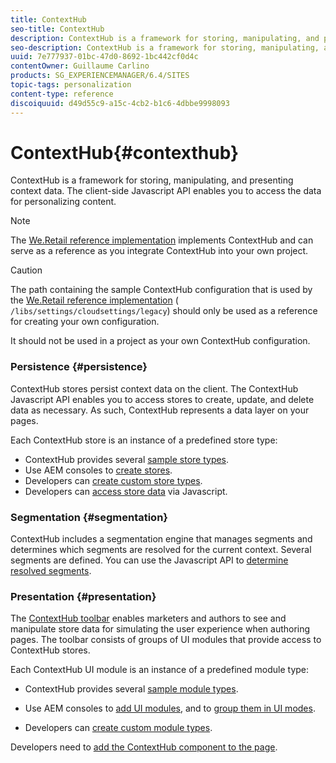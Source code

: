 ```yaml
---
title: ContextHub
seo-title: ContextHub
description: ContextHub is a framework for storing, manipulating, and presenting context data
seo-description: ContextHub is a framework for storing, manipulating, and presenting context data
uuid: 7e777937-01bc-47d0-8692-1bc442cf0d4c
contentOwner: Guillaume Carlino
products: SG_EXPERIENCEMANAGER/6.4/SITES
topic-tags: personalization
content-type: reference
discoiquuid: d49d55c9-a15c-4cb2-b1c6-4dbbe9998093
---
```


# ContextHub{#contexthub}

ContextHub is a framework for storing, manipulating, and presenting context data. The client-side Javascript API enables you to access the data for personalizing content.

>[!NOTE]
>
>The [We.Retail reference implementation](../../../sites/developing/using/we-retail.md) implements ContextHub and can serve as a reference as you integrate ContextHub into your own project.

>[!CAUTION]
>
>The path containing the sample ContextHub configuration that is used by the [We.Retail reference implementation](../../../sites/developing/using/we-retail.md) ( `/libs/settings/cloudsettings/legacy`) should only be used as a reference for creating your own configuration.
>
>It should not be used in a project as your own ContextHub configuration.

### Persistence {#persistence}

ContextHub stores persist context data on the client. The ContextHub Javascript API enables you to access stores to create, update, and delete data as necessary. As such, ContextHub represents a data layer on your pages.

Each ContextHub store is an instance of a predefined store type:

* ContextHub provides several [sample store types](../../../sites/developing/using/ch-samplestores.md).
* Use AEM consoles to [create stores](../../../sites/administering/using/contexthub-config.md#main-pars-title-1).
* Developers can [create custom store types](../../../sites/developing/using/ch-extend.md#main-pars-title). 
* Developers can [access store data](../../../sites/developing/using/ch-adding.md#main-pars-title-1408164230) via Javascript.

### Segmentation {#segmentation}

ContextHub includes a segmentation engine that manages segments and determines which segments are resolved for the current context. Several segments are defined. You can use the Javascript API to [determine resolved segments](../../../sites/developing/using/ch-adding.md#main-pars-title-949252178).

### Presentation {#presentation}

The [ContextHub toolbar](../../../sites/authoring/using/ch-previewing.md) enables marketers and authors to see and manipulate store data for simulating the user experience when authoring pages. The toolbar consists of groups of UI modules that provide access to ContextHub stores.

Each ContextHub UI module is an instance of a predefined module type:

* ContextHub provides several [sample module types](../../../sites/developing/using/ch-samplemodules.md).
* Use AEM consoles to [add UI modules](../../../sites/administering/using/contexthub-config.md#main-pars-title-2108758587), and to [group them in UI modes](../../../sites/administering/using/contexthub-config.md#main-pars-title-1407953594).

* Developers can [create custom module types](../../../sites/developing/using/ch-extend.md#main-pars-title-2121301991).

Developers need to [add the ContextHub component to the page](../../../sites/developing/using/ch-adding.md).
